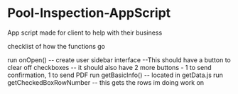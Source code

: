 # Pool-Inspection-AppScript

App script made for client to help with their business

checklist of how the functions go

run onOpen() -- create user sidebar interface
--This should have a button to clear off checkboxes
-- it should also have 2 more buttons - 1 to send confirmation, 1 to send PDF
run getBasicInfo() -- located in getData.js
run getCheckedBoxRowNumber -- this gets the rows im doing work on

